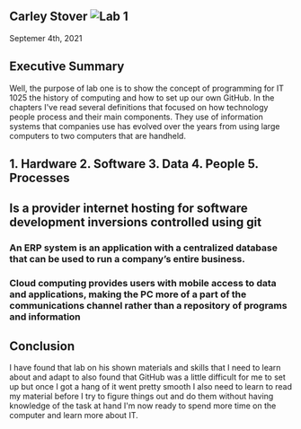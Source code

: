 ## Carley Stover ![Lab 1](https://user-images.githubusercontent.com/89818167/131933167-69b54f01-d6a7-4d62-b03a-54129427165b.png)
 Septemer 4th, 2021

## Executive Summary
Well, the purpose of lab one is to show the concept of programming for IT 1025 the history of computing and how to set up our own GitHub. In the chapters I've read several definitions that focused on how technology people process and their main components. They use of information systems that companies use has evolved over the years from using large computers to two computers that are handheld. 
## 1. Hardware 2. Software 3. Data 4. People 5. Processes

## Is a provider internet hosting for software development inversions controlled using git 
### An ERP system is an application with a centralized database that can be used to run a company’s entire business. 
### Cloud computing provides users with mobile access to data and applications, making the PC more of a part of the communications channel rather than a repository of programs and information

## Conclusion
I have found that lab on his shown materials and skills that I need to learn about and adapt to also found that GitHub was a little difficult for me to set up but once I got a hang of it went pretty smooth I also need to learn to read my material before I try to figure things out and do them without having knowledge of the task at hand I'm now ready to spend more time on the computer and learn more about IT. 
